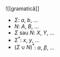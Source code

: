 ![[gramatică]]

- $\Sigma$: $a$, $b$, ...
- $N$: $A$, $B$, ...
- $\Sigma$ sau $N$: $X$, $Y$, ...
- $\Sigma^*$: $x$, $y$, ...
- $(\Sigma\cup N)^*$: $\alpha$, $\beta$, ...